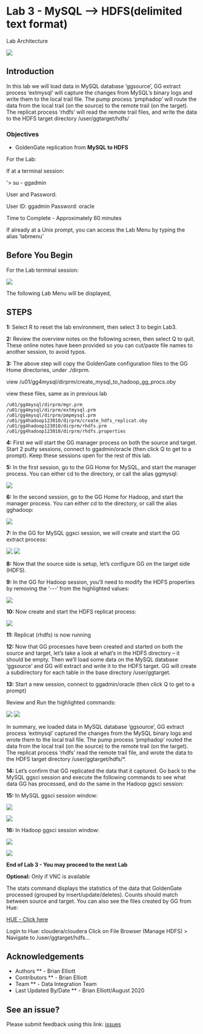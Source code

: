 # Lab 3 -  MySQL --> HDFS(delimited text format)

Lab Architecture

![](./images/image300_1.png)

## Introduction
In this lab we will load data in MySQL database ‘ggsource’, GG extract process ‘extmysql’ will capture the changes from MySQL’s binary logs and write them to the local trail file. The pump process ‘pmphadop’ will route the data from the local trail (on the source) to the remote trail (on the target). The replicat
process ‘rhdfs’ will read the remote trail files, and write the data to the HDFS target directory
/user/ggtarget/hdfs/

### Objectives
- GoldenGate replication from **MySQL to HDFS**

For the Lab:

If at a terminal session:

'> su - ggadmin

User and Password:

User ID: ggadmin
Password:  oracle

Time to Complete - Approximately 60 minutes


 If already at a Unix prompt, you can access the Lab Menu by typing the alias ‘labmenu’

## Before You Begin
For the Lab terminal session:

![](./images/lab3menu.png)

The following Lab Menu will be displayed, 


## STEPS

**1:** Select R to reset the lab environment, then select 3 to begin Lab3.

**2:** Review the overview notes on the following screen, then select Q to quit. These online notes have been provided so you can cut/paste file names to another session, to avoid typos.

**3:** The above step will copy the GoldenGate configuration files to the GG Home directories, under ./dirprm. 

view /u01/gg4mysql/dirprm/create_mysql_to_hadoop_gg_procs.oby 

view these files, same as in previous lab

    /u01/gg4mysql/dirprm/mgr.prm 
    /u01/gg4mysql/dirprm/extmysql.prm 
    /u01/gg4mysql/dirprm/pmpmysql.prm
    /u01/gg4hadoop123010/dirprm/create_hdfs_replicat.oby 
    /u01/gg4hadoop123010/dirprm/rhdfs.prm
    /u01/gg4hadoop123010/dirprm/rhdfs.properties

**4:** First we will start the GG manager process on both the source and target. Start 2 putty sessions, connect to ggadmin/oracle (then click Q to get to a prompt). Keep these sessions open for the rest of this lab.

**5:** In the first session, go to the GG Home for MySQL, and start the manager process. You can either cd to the directory, or call the alias ggmysql:

![](images/b3.png)

**6:** In the second session, go to the GG Home for Hadoop, and start the manager process. You can either cd to the directory, or call the alias gghadoop:

![](./images/b4.png)

**7:** In the GG for MySQL ggsci session, we will create and start the GG extract process:

![](./images/b5.png)
![](./images/b6.png)

**8:** Now that the source side is setup, let’s configure GG on the target side (HDFS).

**9:** In the GG for Hadoop session, you’ll need to modify the HDFS properties by removing the ‘---‘ from the highlighted values:

![](./images/b7.png)

**10:** Now create and start the HDFS replicat process:

![](./images/b8.png)

**11:** Replicat (rhdfs) is now running

**12:** Now that GG processes have been created and started on both the source and target, let’s take a look at what’s in the HDFS directory – it should be empty. Then we’ll load some data on the MySQL database
‘ggsource’ and GG will extract and write it to the HDFS target. GG will create a subdirectory for each table in the base directory /user/ggtarget.

**13:** Start a new session, connect to ggadmin/oracle (then click Q to get to a prompt)

Review and Run the highlighted commands:

![](./images//b10.png)
![](./images/b11.png)

In summary, we loaded data in MySQL database ‘ggsource’, GG extract process ‘extmysql’ captured the changes from the MySQL binary logs and wrote them to the local trail file. The pump process
‘pmphadop’ routed the data from the local trail (on the source) to the remote trail (on the target). The replicat process ‘rhdfs’ read the remote trail file, and wrote the data to the HDFS target directory
/user/ggtarget/hdfs/*.

**14:** Let’s confirm that GG replicated the data that it captured. Go back to the MySQL ggsci session and execute the following commands to see what data GG has processed, and do the same in the Hadoop ggsci session:

**15:** In MySQL ggsci session window:

![](./images/b12.png)

![](./images/b13.png)

**16:** In Hadoop ggsci session window:

![](./images/b14.png)

![](./images/b15.png)

**End of Lab 3 - You may proceed to the next Lab**

**Optional:**  Only if VNC is available

The stats command displays the statistics of the data that GoldenGate processed (grouped by insert/update/deletes). Counts should match between source and target.
You can also see the files created by GG from Hue:

[HUE - Click here](http://127.0.0.1:8888) 

Login to Hue: cloudera/cloudera
Click on File Browser (Manage HDFS) > Navigate to /user/ggtarget/hdfs…

## Acknowledgements

  * Authors ** - Brian Elliott
  * Contributors ** - Brian Elliott
  * Team ** - Data Integration Team
  * Last Updated By/Date ** - Brian Elliott/August 2020

## See an issue?

Please submit feedback using this link: [issues](https://github.com/oracle/learning-library/issues) 
  
